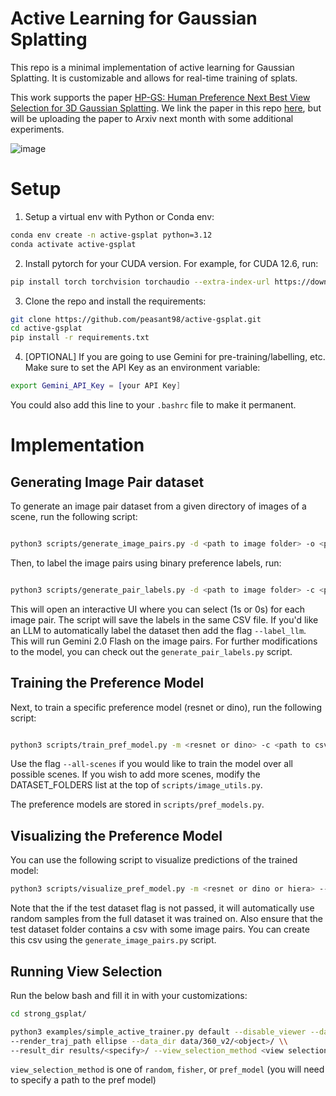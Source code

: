 # Active Learning for Gaussian Splatting

This repo is a minimal implementation of active learning for Gaussian Splatting. It is customizable and allows for real-time training of splats.

This work supports the paper [HP-GS: Human Preference Next Best View Selection for 3D Gaussian Splatting](https://www.youtube.com/watch?v=t3gCQJGRSSY). We link the paper in this repo [here](https://github.com/peasant98/active-gsplat/blob/main/papers/HP-GS.pdf), but will be uploading the paper to Arxiv next month with some additional experiments.

![image](https://github.com/user-attachments/assets/9c963de4-67d8-490b-9581-541055ada916)

# Setup
1. Setup a virtual env with Python or Conda env:

```bash
conda env create -n active-gsplat python=3.12
conda activate active-gsplat
```

2. Install pytorch for your CUDA version. For example, for CUDA 12.6, run:

```bash
pip install torch torchvision torchaudio --extra-index-url https://download.pytorch.org/whl/cu126
```

3. Clone the repo and install the requirements:

```bash
git clone https://github.com/peasant98/active-gsplat.git
cd active-gsplat
pip install -r requirements.txt
```

4. [OPTIONAL] If you are going to use Gemini for pre-training/labelling, etc. Make sure to set the API Key as an environment variable:

```bash
export Gemini_API_Key = [your API Key]
```

You could also add this line to your `.bashrc` file to make it permanent.

# Implementation

## Generating Image Pair dataset

To generate an image pair dataset from a given directory of images of a scene, run the following script:

```bash

python3 scripts/generate_image_pairs.py -d <path to image folder> -o <path to output csv file> -n <number of pairs>

```

Then, to label the image pairs using binary preference labels, run:

```bash

python3 scripts/generate_pair_labels.py -d <path to image folder> -c <path to csv file>

```

This will open an interactive UI where you can select (1s or 0s) for each image pair. The script will save the labels in the same CSV file. If you'd like an LLM to automatically label the dataset then add the flag `--label_llm`. This will run Gemini 2.0 Flash on the image pairs. For further modifications to the model, you can check out the `generate_pair_labels.py` script.

## Training the Preference Model

Next, to train a specific preference model (resnet or dino), run the following script:

```bash

python3 scripts/train_pref_model.py -m <resnet or dino> -c <path to csv file> -d <path to image folder> -s <path to output model checkpoint .pth> -b 16

```

Use the flag `--all-scenes` if you would like to train the model over all possible scenes. If you wish to add more scenes, modify the DATASET_FOLDERS list at the top of `scripts/image_utils.py`.

The preference models are stored in `scripts/pref_models.py`.

## Visualizing the Preference Model
You can use the following script to visualize predictions of the trained model:

```bash
python3 scripts/visualize_pref_model.py -m <resnet or dino or hiera> --model-path <path to model ckpt .pth> --gpu -n <number of samples you want to visualize> -t <path to test dataset folder>

```

Note that the if the test dataset flag is not passed, it will automatically use random samples from the full dataset it was trained on. Also ensure that the test dataset folder contains a csv with some image pairs. You can create this csv using the `generate_image_pairs.py` script. 

## Running View Selection

Run the below bash and fill it in with your customizations:

```bash
cd strong_gsplat/

python3 examples/simple_active_trainer.py default --disable_viewer --data_factor <specify> \\
--render_traj_path ellipse --data_dir data/360_v2/<object>/ \\
--result_dir results/<specify>/ --view_selection_method <view selection method> --should_render False

```

`view_selection_method` is one of `random`, `fisher`, or `pref_model` (you will need to specify a path to the pref model)
